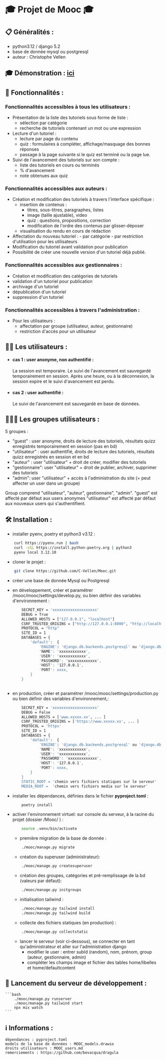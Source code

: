 # &#8205;&#127891; Projet de Mooc &#8205;&#127891; 

## &#128203; Généralités :
- python3.12 / django 5.2 
- base de donnée mysql ou postgresql
- auteur : Christophe Vellen

##  &#8205;&#127891; Démonstration : [ici](https://www.mooc.ecosketch.fr)

## &#129520; Fonctionnalités :
### Fonctionnalités accessibles à tous les utilisateurs :
- Présentation de la liste des tutoriels sous forme de liste :
    - sélection par catégorie
    - recherche de tutoriels contenant un mot ou une expression
- Lecture d'un tutoriel :
    - lecture par page du contenu
    - quiz : formulaires à compléter, affichage/masquage des bonnes réponses
    - passage à la page suivante si le quiz est terminé ou la page lue.
- Suivi de l'avancement des tutoriels sur son compte :
    - liste des tutoriels en cours ou terminés
    - % d'avancement
    - note obtenues aux quiz

### Fonctionnalités accessibles aux auteurs :
- Création et modification des tutoriels à travers l'interface spécifique :
    - insertion de contenus : 
        - titres, sous-titres, paragraphes, listes
        - image (taille ajustable), video
        - quiz : questions, propositions, correction
        - modification de l'ordre des contenus par glisser-déposer
    - visualisation du rendu en cours de rédaction
- Affectation du nouveau tutoriel :
        - par catégorie
        - par restriction d'utilisation pour les utilisateurs
- Modification du tutoriel avant validation pour publication
- Possibilité de créer une nouvelle version d'un tutoriel déjà publié.

### Fonctionnalités accessibles aux gestionnaires :
- Création et modification des catégories de tutoriels
- validation d'un tutoriel pour publication
- archivage d'un tutoriel
- dépublication d'un tutoriel
- suppression d'un tutoriel

### Fonctionnalités accessibles à travers l'administration :
- Pour les utilisateurs :
    - affectation par groupe (utilisateur, auteur, gestionnaire)
    - restriction d'accès pour un utilisateur


## &#129489;&#8205;&#127891; Les utilisateurs :

- #### cas 1 : user anonyme, non authentifié : 
    La session est temporaire. Le suivi de l'avancement est sauvegardé temporairement en session. Après une heure, ou à la déconnexion, la session expire et le suivi d'avancement est perdu.
   
- #### cas 2 : user authentifié :
    Le suivi de l'avancement est sauvegardé en base de données.
        
## &#129489;&#8205;&#129309;&#8205;&#129489;  Les groupes utilisateurs :

5 groupes :
- "guest" : user anonyme, droits de lecture des tutoriels, résultats quizz enregistrés temporairement en session (pas en bd)
- "utilisateur" : user authentifié, droits de lecture des tutoriels, résultats quizz enregistrés en session et en bd
- "auteur" : user "utilisateur" + droit de créer, modifier des tutoriels
- "gestionnaire": user "utilisateur" + droit de publier, archiver, supprimer des tutoriels
- "admin": user "utilisateur" + accès à l'administration du site (= peut affecter un user dans un groupe)

Group comprend "utilisateur", "auteur", gestionnaire", "admin".
"guest" est affecté par défaut aux users anonymes
"utilisateur" est affecté par défaut aux nouveaux users qui s'authentifient. 

## &#128736; Installation : 

- installer pyenv, poetry et python3 v3.12 :
```bash
    curl https://pyenv.run | bash
    curl -sSL https://install.python-poetry.org | python3
    pyenv local 3.12.10
```

- cloner le projet :
```bash
    git clone https://github.com/C-Vellen/Mooc.git
```
- créer une base de donnée Mysql ou Postgresql

- en développement, créer et paramétrer /mooc/mooc/settings/develop.py, ou bien définir des variables d'environnement :
    ```bash 
        SECRET_KEY = 'xxxxxxxxxxxxxxxxxxxx'
        DEBUG = True
        ALLOWED_HOSTS = ["127.0.0.1", "localhost"]
        CSRF_TRUSTED_ORIGINS = ["http://127.0.0.1:8000", "http://localhost:8000"]
        PROTOCOL = "http"
        SITE_ID = 1
        DATABASES = {
            'default':  {
                'ENGINE': 'django.db.backends.postgresql' ou 'django.db.backends.mysql,
                'NAME': 'xxxxxxxxxxxx',
                'USER': 'xxxxxxxxxxxx',
                'PASSWORD': 'xxxxxxxxxxxxx',
                'HOST': '127.0.0.1',
                'PORT': xxxx,
            }
        }
        
    ``` 
- en production, créer et paramétrer /mooc/mooc/settings/production.py ou bien définir des variables d'environnement,:
    ```bash 
        SECRET_KEY = 'xxxxxxxxxxxxxxxxxxxx'
        DEBUG = False
        ALLOWED_HOSTS = ['www.xxxxx.xx', ... ]
        CSRF_TRUSTED_ORIGINS = ['https://www.xxxxx.xx', ... ]
        PROTOCOL = 'https'
        SITE_ID = 1
        DATABASES = {
            'default':  {
                'ENGINE': 'django.db.backends.postgresql' ou 'django.db.backends.mysql,
                'NAME': 'xxxxxxxxxxxx',
                'USER': 'xxxxxxxxxxxx',
                'PASSWORD': 'xxxxxxxxxxxxx',
                'HOST': '127.0.0.1',
                'PORT': xxxx,
            }
        }
        STATIC_ROOT = 'chemin vers fichiers statiques sur le serveur'
        MEDIA_ROOT =  'chemin vers fichiers media sur le serveur'
    ``` 

- installer les dépendances, définies dans le fichier **pyproject.toml** :
    ```bash
        poetry install
    ```

- activer l'environnement virtuel:
    sur console du serveur, à la racine du projet (dossier /Mooc/ ) :
    ```bash 
        source .venv/bin/activate
    ```
    - première migration de la base de donnée :
    ```bash
        ./mooc/manage.py migrate
    ```
    - création du superuser (administrateur):
    ```bash
        ./mooc/manage.py createsuperuser
    ```
    - création des groupes, catégories et pré-remplissage de la bd (valeurs par défaut):
    ```bash
        ./mooc/manage.py initgroups
    ```
    - initialisation tailwind :
    ```bash
        ./mooc/manage.py tailwind install
        ./mooc/manage.py tailwind build
    ```

    - collecte des fichiers statiques (en production) :
    ```bash
        ./mooc/manage.py collectstatic
    ```

    - lancer le serveur (voir ci-dessous), se connecter en tant qu'administrateur et aller sur l'administration django
        - modifier le user : entrer subId (random), nom, prénom, group (auteur, gestionnaire, admin)        
        - compléter les champs image et fichier des tables home/libelles et home/defaultcontent

## &#128640; Lancement du serveur de développement :
    ```bash
        ./mooc/manage.py runserver
        ./mooc/manage.py tailwind start
        npx mix watch
    ```


## &#8505;&#65039; Informations :

    dépendances : pyproject.toml
    models de la base de données : MOOC_models.drawio
    droits utilisateurs : MOOC_users.md
    remerciements : https://github.com/bevacqua/dragula


